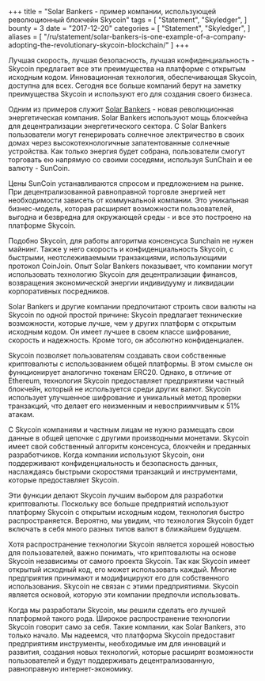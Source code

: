 +++
title = "Solar Bankers - пример компании, использующей революционный блокчейн Skycoin"
tags = [
    "Statement",
    "Skyledger",
]
bounty = 3
date = "2017-12-20"
categories = [
    "Statement",
    "Skyledger",
]
aliases = [
	"/ru/statement/solar-bankers-is-one-example-of-a-company-adopting-the-revolutionary-skycoin-blockchain/"
]
+++

Лучшая скорость, лучшая безопасность, лучшая конфиденциальность - Skycoin предлагает все эти преимущества на платформе с открытым исходным кодом. Инновационная технология, обеспечивающая Skycoin, доступна для всех. Сегодня все больше компаний берут на заметку преимущества Skycoin и используют его для создания своего бизнеса.

Одним из примеров служит [Solar Bankers](https://solarbankers.com/) - новая революционная энергетическая компания. Solar Bankers  используют мощь блокчейна для децентрализации энергетического сектора. С Solar Bankers пользователи могут генерировать солнечное электричество в своих домах через высокотехнологичные запатентованные солнечные устройства. Как только энергия будет собрана, пользователи смогут торговать ею напрямую со своими соседями, используя SunChain и ее валюту - SunCoin.

Цены SunCoin устанавливаются спросом и предложением на рынке. При децентрализованной равноправной торговле энергией нет необходимости зависеть от коммунальной компании. Это уникальная бизнес-модель, которая расширяет возможности пользователей, выгодна и безвредна для окружающей среды - и все это построено на платформе Skycoin.

Подобно Skycoin, для работы алгоритма консенсуса Sunchain не нужен майнинг. Также у него скорость и конфиденциальность Skycoin, с быстрыми, неотслеживаемыми транзакциями, использующими протокол CoinJoin. Опыт Solar Bankers показывает, что компании могут использовать технологию Skycoin для децентрализации финансов, возвращения экономической энергии индивидууму и ликвидации корпоративных посредников.

Solar Bankers и другие компании предпочитают строить свои валюты на Skycoin по одной простой причине: Skycoin предлагает технические возможности, которые лучше, чем у других платформ с открытым исходным кодом. Он имеет лучшее в своем классе шифрование, скорость и надежность. Кроме того, он абсолютно конфиденциален.

Skycoin позволяет пользователям создавать свои собственные криптовалюты с использованием общей платформы. В этом смысле он функционирует аналогично токенам ERC20. Однако, в отличие от Ethereum, технология Skycoin предоставляет предприятиям частный блокчейн, который не используется среди других валют. Skycoin использует улучшенное шифрование и уникальный метод проверки транзакций, что делает его неизменным и невосприимчивым к 51% атакам.

С Skycoin компаниям и частным лицам не нужно размещать свои данные в общей цепочке с другими производными монетами. Skycoin имеет свой собственный алгоритм консенсуса, блокчейн и преданных разработчиков. Когда компании используют Skycoin, они поддерживают конфиденциальность и безопасность данных, наслаждаясь быстрыми скоростями транзакций и инструментами, которые предоставляет Skycoin.

Эти функции делают Skycoin лучшим выбором для разработки криптовалюты. Поскольку все больше предприятий используют платформу Skycoin  с открытым исходным кодом, технология быстро распространяется. Вероятно, мы увидим, что технология Skycoin будет включать в себя много разных типов валют в ближайшем будущем.

Хотя распространение технологии Skycoin является хорошей новостью для пользователей, важно понимать, что криптовалюты на основе Skycoin независимы от самого проекта Skycoin. Так как Skycoin имеет открытый исходный код, его может использовать каждый. Многие предприятия принимают и модифицируют его для собственного использования. Skycoin не связан с этими предприятиями. Skycoin является основой, которую эти компании предпочли использовать.

Когда мы разработали Skycoin, мы решили сделать его лучшей платформой такого рода. Широкое распространение технологии Skycoin говорит само за себя. Такие компании, как Solar Bankers, это только начало. Мы надеемся, что платформа Skycoin предоставит предприятиям инструменты, необходимые им для инноваций и развития, создания новых технологий, которые расширят возможности пользователей и будут поддерживать децентрализованную, равноправную интернет-экономику.
